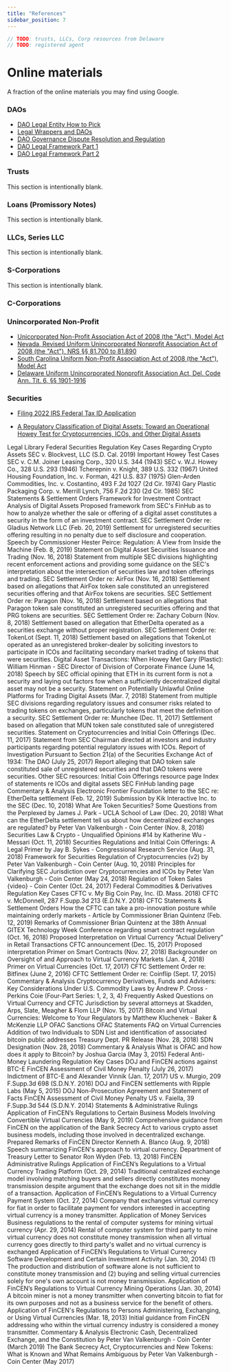 ```yaml
---
title: "References"
sidebar_position: 7
---
```


```typescript
// TODO: trusts, LLCs, Corp resources from Delaware
// TODO: registered agent
```

# Online materials

A fraction of the online materials you may find using Google.

### DAOs

-   [DAO Legal Entity How to Pick](https://a16zcrypto.com/dao-legal-entity-how-to-pick/)
-   [Legal Wrappers and DAOs](./Resources/papers/legal-wrappers-and-daos.pdf)
-   [DAO Governance Dispute Resolution and Regulation](./Resources/papers/dao-governance-dispute-resolution.pdf)
-   [DAO Legal Framework Part 1](./Resources/papers/dao-legal-framework-part-1.pdf)
-   [DAO Legal Framework Part 2](./Resources/papers/dao-legal-framework-part-2.pdf)

### Trusts

This section is intentionally blank.

### Loans (Promissory Notes)

This section is intentionally blank.

### LLCs, Series LLC

This section is intentionally blank.

### S-Corporations

This section is intentionally blank.

### C-Corporations

### Unincorporated Non-Profit

-   [Unicorporated Non-Profit Association Act of 2008 (the "Act"), Model Act](https://www.uniformlaws.org/viewdocument/final-act-149?CommunityKey=40227d3a-8b5d-47c2-8cd0-b0ec12da97f9&tab=librarydocuments)
-   [Nevada, Revised Uniform Unincorporated Nonprofit Association Act of 2008 (the "Act"), NRS §§ 81.700 to 81.890](https://www.leg.state.nv.us/nrs/nrs-081.html)
-   [South Carolina Uniform Non-Profit Association Act of 2008 (the "Act"), Model Act](https://trackbill.com/bill/south-carolina-house-general-bill-3893-uniform-unincorporated-nonprofit-association/2033570/)
-   [Delaware Uniform Unincorporated Nonprofit Association Act, Del. Code Ann. Tit. 6, §§ 1901-1916](https://delcode.delaware.gov/title6/c019/index.html)

### Securities 

-   [Filing 2022 IRS Federal Tax ID Application](https://irs-tax-id-ein-gov.com/irs-2021/?utm_medium=cpc&utm_campaign=15581835982&utm_term=irs%20gov%20ein&gclid=CjwKCAjwoMSWBhAdEiwAVJ2ndtIXBtsjFLcHrwQMhU8Idz5DQlbYNQI_aMRLSvuYpeOr1PIMRb5XoRoC9bUQAvD_BwE)

-   [A Regulatory Classification of Digital Assets: Toward an Operational Howey Test for Cryptocurrencies, ICOs, and Other Digital Assets](https://papers.ssrn.com/sol3/papers.cfm?abstract_id=3265295)

Legal Library
Federal Securities Regulation
Key Cases
Regarding Crypto Assets
SEC v. Blockvest, LLC (S.D. Cal. 2019)
Important Howey Test Cases
SEC v. C.M. Joiner Leasing Corp., 320 U.S. 344 (1943)
SEC v. W.J. Howey Co., 328 U.S. 293 (1946)
Tcherepnin v. Knight, 389 U.S. 332 (1967)
United Housing Foundation, Inc. v. Forman, 421 U.S. 837 (1975)
Glen-Arden Commodities, Inc. v. Costantino, 493 F.2d 1027 (2d Cir. 1974)
Gary Plastic Packaging Corp. v. Merrill Lynch, 756 F.2d 230 (2d Cir. 1985)
SEC Statements & Settlement Orders
Framework for Investment Contract Analysis of Digital Assets
Proposed framework from SEC's FinHub as to how to analyze whether the sale or offering of a digital asset constitutes a security in the form of an investment contract.
SEC Settlement Order re: Gladius Network LLC (Feb. 20, 2019)
Settlement for unregistered securities offering resulting in no penalty due to self disclosure and cooperation.
Speech by Commissioner Hester Peirce: Regulation: A View from Inside the Machine (Feb. 8, 2019)
Statement on Digital Asset Securities Issuance and Trading (Nov. 16, 2018)
Statement from multiple SEC divisions highlighting recent enforcement actions and providing some guidance on the SEC's interpretation about the intersection of securities law and token offerings and trading.
SEC Settlement Order re: AirFox (Nov. 16, 2018)
Settlement based on allegations that AirFox token sale constituted an unregistered securities offering and that AirFox tokens are securities.
SEC Settlement Order re: Paragon (Nov. 16, 2018)
Settlement based on allegations that Paragon token sale constituted an unregistered securities offering and that PRG tokens are securities.
SEC Settlement Order re: Zachary Coburn (Nov. 8, 2018)
Settlement based on allegation that EtherDelta operated as a securities exchange without proper registration.
SEC Settlement Order re: TokenLot (Sept. 11, 2018)
Settlement based on allegations that TokenLot operated as an unregistered broker-dealer by soliciting investors to participate in ICOs and facilitating secondary market trading of tokens that were securities.
Digital Asset Transactions: When Howey Met Gary (Plastic): William Hinman - SEC Director of Division of Corporate Finance (June 14, 2018)
Speech by SEC official opining that ETH in its current form is not a security and laying out factors fow when a sufficiently decentralized digital asset may not be a security.
Statement on Potentially Unlawful Online Platforms for Trading Digital Assets (Mar. 7, 2018)
Statement from multiple SEC divisions regarding regulatory issues and consumer risks related to trading tokens on exchanges, particularly tokens that meet the definition of a security.
SEC Settlement Order re: Munchee (Dec. 11, 2017)
Settlement based on allegation that MUN token sale constituted sale of unregistered securities.
Statement on Cryptocurrencies and Initial Coin Offerings (Dec. 11, 2017)
Statement from SEC Chairman directed at investors and industry participants regarding potential regulatory issues with ICOs.
Report of Investigation Pursuant to Section 21(a) of the Securities Exchange Act of 1934: The DAO (July 25, 2017)
Report alleging that DAO token sale constituted sale of unregistered securities and that DAO tokens were securities.
Other SEC resources:
Initial Coin Offerings resource page
Index of statements re ICOs and digital assets
SEC FinHub landing page
Commentary & Analysis
Electronic Frontier Foundation letter to the SEC re: EtherDelta settlement (Feb. 12, 2019)
Submission by Kik Interactive Inc. to the SEC (Dec. 10, 2018)
What Are Token Securities? Some Questions from the Perplexed by James J. Park - UCLA School of Law (Dec. 20, 2018)
What can the EtherDelta settlement tell us about how decentralized exchanges are regulated? by Peter Van Valkenburgh - Coin Center (Nov. 8, 2018)
Securities Law & Crypto - Unqualified Opinions #14 by Katherine Wu - Messari (Oct. 11, 2018)
Securities Regulations and Initial Coin Offerings: A Legal Primer by Jay B. Sykes - Congressional Research Service (Aug. 31, 2018)
Framework for Securities Regulation of Cryptocurrencies (v2) by Peter Van Valkenburgh - Coin Center (Aug. 10, 2018)
Principles for Clarifying SEC Jurisdiction over Cryptocurrencies and ICOs by Peter Van Valkenburgh - Coin Center (May 24, 2018)
Regulation of Token Sales {video} - Coin Center (Oct. 24, 2017)
Federal Commodities & Derivatives Regulation
Key Cases
CFTC v. My Big Coin Pay, Inc. (D. Mass. 2018)
CFTC v. McDonnell, 287 F.Supp.3d 213 (E.D.N.Y. 2018)
CFTC Statements & Settlement Orders
How the CFTC can take a pro-innovation posture while maintaining orderly markets - Article by Commissioner Brian Quintenz (Feb. 12, 2019)
Remarks of Commissioner Brian Quintenz at the 38th Annual GITEX Technology Week Conference regarding smart contract regulation (Oct. 16, 2018)
Proposed Interpretation on Virtual Currency “Actual Delivery” in Retail Transactions
CFTC announcement (Dec. 15, 2017)
Proposed interpretation
Primer on Smart Contracts (Nov. 27, 2018)
Backgrounder on Oversight of and Approach to Virtual Currency Markets (Jan. 4, 2018)
Primer on Virtual Currencies (Oct. 17, 2017)
CFTC Settlement Order re: Bitfinex (June 2, 2016)
CFTC Settlement Order re: Coinflip (Sept. 17, 2015)
Commentary & Analysis
Cryptocurrency Derivatives, Funds and Advisers: Key Considerations Under U.S. Commodity Laws by Andrew P. Cross - Perkins Coie (Four-Part Series: 1, 2, 3, 4)
Frequently Asked Questions on Virtual Currency and CFTC Jurisdiction by several attorneys at Skadden, Arps, Slate, Meagher & Flom LLP (Nov. 15, 2017)
Bitcoin and Virtual Currencies: Welcome to Your Regulators by Matthew Kluchenek - Baker & McKenzie LLP
OFAC Sanctions
OFAC Statements
FAQ on Virtual Currencies
Addition of two Individuals to SDN List and identification of associated bitcoin public addresses
Treasury Dept. PR Release (Nov. 28, 2018)
SDN Designation (Nov. 28, 2018)
Commentary & Analysis
What is OFAC and how does it apply to Bitcoin? by Joshua Garcia (May 3, 2015)
Federal Anti-Money Laundering Regulation
Key Cases
DOJ and FinCEN actions against BTC-E
FinCEN Assessment of Civil Money Penalty (July 26, 2017)
Indictment of BTC-E and Alexander Vinnik (Jan. 17, 2017)
US v. Murgio, 209 F.Supp.3d 698 (S.D.N.Y. 2016)
DOJ and FinCEN settlements with Ripple Labs (May 5, 2015)
DOJ Non-Prosecution Agreement and Statement of Facts
FinCEN Assessment of Civil Money Penalty
US v. Faiella, 39 F.Supp.3d 544 (S.D.N.Y. 2014)
Statements & Administrative Rulings
Application of FinCEN’s Regulations to Certain Business Models Involving Convertible Virtual Currencies (May 9, 2019)
Comprehensive guidance from FinCEN on the application of the Bank Secrecy Act to various crypto asset business models, including those involved in decentralized exchange.
Prepared Remarks of FinCEN Director Kenneth A. Blanco (Aug. 9, 2018)
Speech summarizing FinCEN's approach to virtual currency.
Department of Treasury Letter to Senator Ron Wyden (Feb. 13, 2018)
FinCEN Administrative Rulings
Application of FinCEN’s Regulations to a Virtual Currency Trading Platform (Oct. 29, 2014)
Traditional centralized exchange model involving matching buyers and sellers directly constitutes money transmission despite argument that the exchange does not sit in the middle of a transaction.
Application of FinCEN’s Regulations to a Virtual Currency Payment System (Oct. 27, 2014)
Company that exchanges virtual currency for fiat in order to facilitate payment for vendors interested in accepting virtual currency is a money transmitter.
Application of Money Services Business regulations to the rental of computer systems for mining virtual currency (Apr. 29, 2014)
Rental of computer system for third party to mine virtual currency does not constitute money transmission when all virtual currency goes directly to third party's wallet and no virtual currency is exchanged
Application of FinCEN’s Regulations to Virtual Currency Software Development and Certain Investment Activity (Jan. 30, 2014)
(1) The production and distribution of software alone is not sufficient to constitute money transmission and (2) buying and selling virtual currencies solely for one's own account is not money transmission.
Application of FinCEN’s Regulations to Virtual Currency Mining Operations (Jan. 30, 2014)
A bitcoin miner is not a money transmitter when converting bitcoin to fiat for its own purposes and not as a business service for the benefit of others.
Application of FinCEN's Regulations to Persons Administering, Exchanging, or Using Virtual Currencies (Mar. 18, 2013)
Initial guidance from FinCEN addressing who within the virtual currency industry is considered a money transmitter.
Commentary & Analysis
Electronic Cash, Decentralized Exchange, and the Constitution by Peter Van Valkenburgh - Coin Center (March 2019)
The Bank Secrecy Act, Cryptocurrencies and New Tokens: What is Known and What Remains Ambiguous by Peter Van Valkenburgh - Coin Center (May 2017)